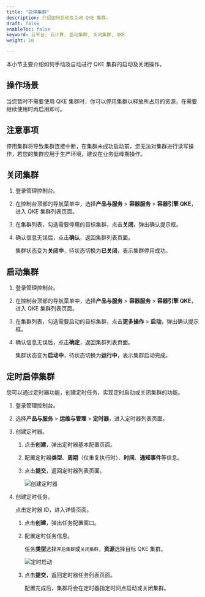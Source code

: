 ```yaml
---
title: "启停集群"
description: 介绍如何启动及关闭 QKE 集群。
draft: false
enableToc: false
keyword: 云平台, 云计算, 启动集群, 关闭集群, QKE 
weight: 10

---
```


本小节主要介绍如何手动及自动进行 QKE 集群的启动及关闭操作。

## 操作场景

当您暂时不需要使用 QKE 集群时，你可以停用集群以释放所占用的资源，在需要继续使用时再启用即可。

## 注意事项

停用集群将导致集群连接中断，在集群未成功启动前，您无法对集群进行读写操作，若您的集群应用于生产环境，建议在业务低峰期操作。

## 关闭集群

1. 登录管理控制台。

2. 在控制台顶部的导航菜单中，选择**产品与服务** > **容器服务** > **容器引擎 QKE**，进入 QKE 集群列表页面。

3. 在集群列表，勾选需要停用的目标集群，点击**关闭**，弹出确认提示框。

4. 确认信息无误后，点击**确认**，返回集群列表页面。

   集群状态变为**关闭中**，待状态切换为**已关闭**，表示集群停用成功。

## 启动集群

1. 登录管理控制台。

2. 在控制台顶部的导航菜单中，选择**产品与服务** > **容器服务** > **容器引擎 QKE**，进入 QKE 集群列表页面。

3. 在集群列表，勾选需要启动的目标集群，点击**更多操作** > **启动**，弹出确认提示框。

4. 确认信息无误后，点击**确定**，返回集群列表页面。

   集群状态变为**启动中**，待状态切换为**运行中**，表示集群启动完成。

## 定时启停集群

您可以通过定时器功能，创建定时任务，实现定时启动或关闭集群的功能。

1. 登录管理控制台。

2. 选择**产品与服务** > **运维与管理** > **定时器**，进入定时器列表页面。

3. 创建定时器。

   1. 点击**创建**，弹出定时器基本配置页面。

   2. 配置定时器**类型**、**周期**（仅重复执行时）、**时间**、**通知事件**等信息。

   3. 点击**提交**，返回定时器列表页面。

      <img src="../../../_images/timer.png" alt="创建定时器"/>

4. 创建定时任务。

   点击定时器 ID，进入详情页面。

   1. 点击**创建**，弹出任务配置窗口。

   2. 配置定时任务信息。

      任务**类型**选择`开启集群`或`关闭集群`，**资源**选择目标 QKE 集群。

      <img src="../../../_images/timer_auto_start.png" alt="定时启动"/>

   3. 点击**提交**，返回定时器任务列表页面。

      配置完成后，集群将会在定时器指定时间点启动或关闭集群。 
